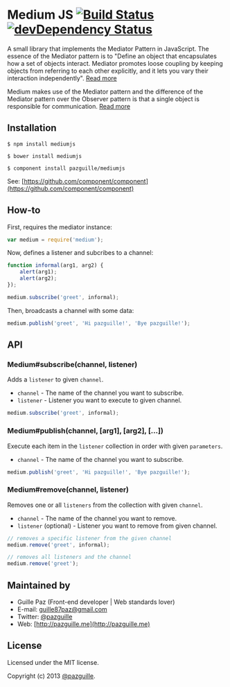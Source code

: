 # Medium JS [![Build Status](https://secure.travis-ci.org/pazguille/mediumjs.png)](http://travis-ci.org/pazguille/mediumjs) [![devDependency Status](https://david-dm.org/pazguille/mediumjs/dev-status.png)](https://david-dm.org/pazguille/mediumjs#info=devDependencies)

A small library that implements the Mediator Pattern in JavaScript. The essence of the Mediator pattern is to "Define an object that encapsulates how a set of objects interact. Mediator promotes loose coupling by keeping objects from referring to each other explicitly, and it lets you vary their interaction independently". [Read more](http://en.wikipedia.org/wiki/Mediator_pattern)

Medium makes use of the Mediator pattern and the difference of the Mediator pattern over the Observer pattern is that a single object is responsible for communication. [Read more](http://stackoverflow.com/questions/9226479/mediator-vs-observer)

## Installation

    $ npm install mediumjs

    $ bower install mediumjs

    $ component install pazguille/mediumjs

See: [https://github.com/component/component](https://github.com/component/component)


## How-to

First, requires the mediator instance:
```js
var medium = require('medium');
```

Now, defines a listener and subcribes to a channel:
```js
function informal(arg1, arg2) {
    alert(arg1);
    alert(arg2);
});

medium.subscribe('greet', informal);
```

Then, broadcasts a channel with some data:
```js
medium.publish('greet', 'Hi pazguille!', 'Bye pazguille!');
```

## API

### Medium#subscribe(channel, listener)
Adds a `listener` to given `channel`.
- `channel` - The name of the channel you want to subscribe.
- `listener` - Listener you want to execute to given channel.

```js
medium.subscribe('greet', informal);
```

### Medium#publish(channel, [arg1], [arg2], [...])
Execute each item in the `listener` collection in order with given `parameters`.
- `channel` - The name of the channel you want to subscribe.

```js
medium.publish('greet', 'Hi pazguille!', 'Bye pazguille!');
```

### Medium#remove(channel, listener)
Removes one or all `listeners` from the collection with given `channel`.
- `channel` - The name of the channel you want to remove.
- `listener` (optional) - Listener you want to remove from given channel.

```js
// removes a specific listener from the given channel
medium.remove('greet', informal);

// removes all listeners and the channel
medium.remove('greet');
```

## Maintained by
- Guille Paz (Front-end developer | Web standards lover)
- E-mail: [guille87paz@gmail.com](mailto:guille87paz@gmail.com)
- Twitter: [@pazguille](http://twitter.com/pazguille)
- Web: [http://pazguille.me](http://pazguille.me)

## License
Licensed under the MIT license.

Copyright (c) 2013 [@pazguille](http://twitter.com/pazguille).